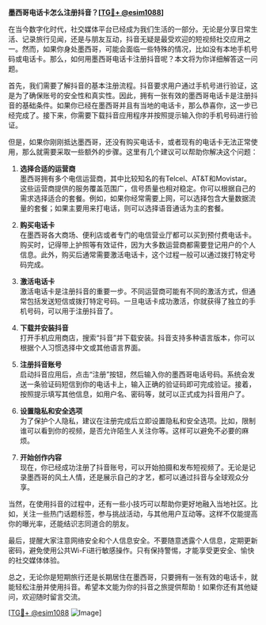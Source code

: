 **墨西哥电话卡怎么注册抖音？[[TG💪+ @esim1088](https://t.me/s/esim1088)]**

在当今数字化时代，社交媒体平台已经成为我们生活的一部分。无论是分享日常生活、记录旅行见闻，还是与朋友互动，抖音无疑是最受欢迎的短视频社交应用之一。然而，如果你身处墨西哥，可能会面临一些特殊的情况，比如没有本地手机号码或电话卡。那么，如何用墨西哥电话卡注册抖音呢？本文将为你详细解答这一问题。

首先，我们需要了解抖音的基本注册流程。抖音要求用户通过手机号进行验证，这是为了确保账号的安全性和真实性。因此，拥有一张有效的墨西哥电话卡是注册抖音的基础条件。如果你已经在墨西哥并且有当地的电话卡，那么恭喜你，这一步已经完成了。接下来，你需要下载抖音应用程序并按照提示输入你的手机号码进行验证。

但是，如果你刚刚抵达墨西哥，还没有购买电话卡，或者现有的电话卡无法正常使用，那么就需要采取一些额外的步骤。这里有几个建议可以帮助你解决这个问题：

1. **选择合适的运营商**  
墨西哥拥有多个电信运营商，其中比较知名的有Telcel、AT&T和Movistar。这些运营商提供的服务覆盖范围广，信号质量也相对稳定。你可以根据自己的需求选择适合的套餐。例如，如果你经常需要上网，可以选择包含大量数据流量的套餐；如果主要用来打电话，则可以选择语音通话为主的套餐。

2. **购买电话卡**  
在墨西哥各大商场、便利店或者专门的电信营业厅都可以买到预付费电话卡。购买时，记得带上护照等有效证件，因为大多数运营商都需要登记用户的个人信息。此外，购买后通常需要激活电话卡，这个过程一般可以通过拨打特定号码完成。

3. **激活电话卡**  
激活电话卡是注册抖音的重要一步。不同运营商可能有不同的激活方式，但通常包括发送短信或拨打特定号码。一旦电话卡成功激活，你就获得了独立的手机号码，可以用于注册抖音了。

4. **下载并安装抖音**  
打开手机应用商店，搜索“抖音”并下载安装。抖音支持多种语言版本，你可以根据个人习惯选择中文或其他语言界面。

5. **注册抖音账号**  
启动抖音应用后，点击“注册”按钮，然后输入你的墨西哥电话号码。系统会发送一条验证码短信到你的电话卡上，输入正确的验证码即可完成验证。接着，按照提示填写其他信息，如用户名、密码等，就可以正式成为抖音用户了。

6. **设置隐私和安全选项**  
为了保护个人隐私，建议在注册完成后立即设置隐私和安全选项。比如，限制谁可以看到你的视频，是否允许陌生人关注你等。这样可以避免不必要的麻烦。

7. **开始创作内容**  
现在，你已经成功注册了抖音账号，可以开始拍摄和发布短视频了。无论是记录墨西哥的风土人情，还是展示自己的才艺，都可以通过抖音与全球观众分享。

当然，在使用抖音的过程中，还有一些小技巧可以帮助你更好地融入当地社区。比如，关注一些热门话题标签，参与挑战活动，与其他用户互动等。这样不仅能提高你的曝光率，还能结识志同道合的朋友。

最后，提醒大家注意网络安全和个人信息安全。不要随意透露个人信息，定期更新密码，避免使用公共Wi-Fi进行敏感操作。只有保持警惕，才能享受更安全、愉快的社交媒体体验。

总之，无论你是短期旅行还是长期居住在墨西哥，只要拥有一张有效的电话卡，就能轻松注册并使用抖音。希望本文能为你的抖音之旅提供帮助！如果你还有其他疑问，欢迎随时留言交流。

[[TG💪+ @esim1088](https://t.me/s/esim1088) ![Image](https://i.postimg.cc/4NQfJmqS/Snipaste-2025-05-13-00-14-12.png)]